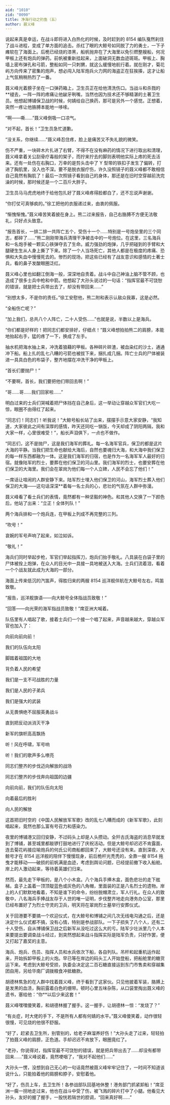 ```yaml
---
aid: "1010"
zid: "0090"
title: 净海行动之钓鱼（五）
author: 聂义峰
---
```


说起来真是幸运，在战斗即将进入白热化的时候，及时赶到的 8154 编队戛然刹住了战斗进程，变成了单方面的追击。杀红了眼的大鲸号如同脱了力的勇士，一下子瘫软在了海面上。后桅已经烧的漆黑，船帆抛弃在了大海里以免引燃整艘船，何况甲板上还有炮兵的弹药。前帆被重新挂起来，上面破洞无数血迹斑斑。甲板上、胸墙上密布弹孔和弓箭，整船如同一只刺猬，就这么缓慢地航行着。就在刚才，菊花屿方向传来了密集的炮声，想必闯入陆军炮兵火力网的海盗正在狂挨揍，这才让船上气氛稍稍热烈了一番。

聂义峰光着膀子坐在一口弹药箱上，卫生员正在给他清洗伤口。当战斗和杀戮的\*\*褪去，一阵一阵的疼痛让他龇牙咧嘴，当然也因为技术还不够精湛的土著卫生员。他想起博铺保卫战的时候，何婧给自己换药，那可是另外一个感觉。正想着，突然一疼让他胳膊本能地一哆嗦。

“啊——嘶……”聂义峰倒吸一口凉气。

“对不起，首长！”卫生员急忙道歉。

“没关系，你继续……”聂义峰忍住疼，脸上是痛苦又不失礼貌的微笑。

伤不严重，一块碎木片扎进了右臂，不得不在没有麻药的情况下进行取出和清理，聂义峰拿着关公刮骨疗毒般的架子，而拧来拧去的脚则表明他实际上疼的死去活来。还有一处伤在右胸口，万幸的是剪头击中了 Y 型带的铁扣子发生了偏转，打进了胸肌里，没入也不深。要不是脱衣服疗伤，许久没照镜子的聂义峰都不敢相信自己竟然有胸肌了！最后一次照镜子看到自己的身体，那还是在旧时空穿越前洗完澡的时候，那时候还是一个二百斤大胖子。

卫生员马马虎虎地终于给他包扎好了聂义峰疼得脸都白了，还不忘说声谢谢。

“你打仗可真够疯的。”徐工把他的衣服递过来，由衷的佩服。

“惭愧惭愧。”聂义峰苦笑着披在身上。熊二过来报告，自己右胳膊不方便无法敬礼，只好点头致意。

“报告首长，一排二排一共阵亡五个，受伤十一个……特别是一号炮垒里的三个同志，都碎了……”熊二刚刚带海兵清理干净被击中的一号炮位。在这里，三名海兵和一名炮手被一颗实心铁弹夺去了生命。威力强劲的炮弹，几乎把碰到的手臂和大腿硬生生从人身上撕了下来。除了一个人当场死亡，其他人都是在极度的疼痛、恐惧和大失血中慢慢死去的。惨烈的现场，把这些已经有了战友意识和感情的土著士兵，看的鼻子发酸眼圈泛红。

聂义峰心里也如翻江倒海一般，深深地自责着。战斗中自己神油上脑不管不顾，也造成了很多士兵中枪和中箭。他想起了大孙头说过的一句话：“指挥官最不可饶恕的错误，就是把士兵带出去了，却没有带回来……”

“别想太多，不是你的责任。”徐工安慰他，熊二附和表示认敌众我寡，这是必然。

“全船伤亡呢？”

“加上我们，总共八个人阵亡，二十人受伤……”也就是说，半数以上是海兵。

“你们都是好样的！把同志们都安排好，仔细点！”聂义峰想拍拍熊二的肩膀，本能地抬起右手，猛的疼了一下，换成了左手。

抽水机把海水抽上来，冲洗着狼藉的甲板。各种碎片碎渣，被血染红的沙土，通通冲下船。船上扎的乱七八糟的弓箭也被拔下来，捆扎成几捆。阵亡士兵的尸体被装进一具具白色的布袋子，整齐地摆在冲洗干净的甲板上。

“首长们要抛尸！”

“不要啊，首长，我们要把他们带回去啊！”

“哥……哥……我们回家啦……”

明白过来的士兵们哭喊着把尸体挡在自己身后，这一举动让穿越众军官们大吃一惊，眼圈不由得红了起来。

“同志们！同志们！听我说！”大鲸号船长站了出来，摆摆手示意大家安静，“我知道，大家彼此之间有深厚的感情，昨天还同吃一锅饭，今天却成了阴阳两隔，我和大家一样，心里很难受！”，船长声泪俱下，一点也不做作。

“同志们，这不是抛尸，这是我们海军的葬礼。每一名海军官兵，保卫的都是这片大海的平静。当我们把生命也献给大海后，自然也要魂归大海，和大海中我们保卫的每一样东西都融为一体。这是我们海军的归宿，也是作为一名海军军人最好的归宿。就像陆军的烈士，要葬在他们保卫的河山里。我们海军的烈士，也要安葬在他们保卫的大海里。我们会在翠岗为他们每一个人立碑，人民不会忘了他们！”

一席话让喧闹的人群安静下来。陆军烈士埋入他们保卫的河山，海军烈士葬入他们保卫的大海——这句话深深\*\*着每一名士兵的心，悲壮的气氛在人群中弥漫。

聂义峰看了看士兵们的表情，竟然都有一种坚毅的神色。和其他人交换了一下颜色后，他站了出来：“立正！全体列队！”

两个海兵排和一个炮兵连，在甲板上列成不再完整的三列。

“吹号！”

哀婉的军号声响了起来，如泣如诉。

“敬礼！”

海兵们同时举起步枪，军官们举起指挥刀，炮兵们抬手敬礼。八具装在白袋子里的尸体被拴上炮弹，在众人的目光中一具接一具地被送入大海。士兵们流着泪，看着一个个战友就此成为大海的一部分。

海面上传来低沉的汽笛声，得胜归来的两艘 8154 巡洋舰伴航在大鲸号左右，鸣笛致敬。

“报告，巡洋舰旗语——向大鲸号全体指战员致敬！”

“回答——向光荣的海军指战员致敬！”席亚洲大喊着。

队伍里有人唱起了歌，接着士兵们一个接一个唱了起来，声音越来越大，穿越众军官也加入了：

向前向前向前！

我们的队伍向太阳

脚踏着祖国的大地

背负着人民的希望

我们是一支不可战胜的力量

我们是人民的子弟兵

我们是强大的武装

从无畏惧绝不屈服英勇战斗

直到把反动派消灭干净

新军的旗帜高高飘扬

听！风在呼啸，军号响

听！我们的歌声多么嘹亮

同志们整齐的步伐迈向解放的战场

同志们整齐的步伐奔向祖国的边疆

向前向前，我们的队伍向太阳

向着最后的胜利

向人民的解放

这首把旧时空的《中国人民解放军军歌》改的乱七八糟而成的《新军军歌》，此刻唱起来，竟然也那么富有号召力和感染力。

夜里的博铺港又回归安静，不过码头上却是人头攒动。全歼古氏海盗的消息早就发到了博铺，甚至城里都敲锣打鼓地进行了庆祝活动。但是大鲸号却迟迟不肯露面，连去菊花屿接应喻炮兵的何氏公司商船都回来了，大鲸号还没有来。直到深夜，大鲸号才在 8154 巡洋舰的陪伴下慢慢现身，前后桅杆光秃秃的，全靠一艘 8154 拖曳才能移动——破损的前帆满是血迹，考虑到舆论问题，已经提前撤下收入船舱。岸上的人激动起来，等待着英雄们归来。

然而，最先走下甲板的，是八个小木盒。八个海兵手捧木盒，面色悲壮的走下舷梯。盒子上盖着一顶顶靛蓝色或灰色的八角帽，里面装的正是八名烈士的遗物。岸上的人们默默地看着，不知是谁下的命令，纷纷脱帽肃立，军人行礼。在众人的致敬中，八名海兵手捧战友存于人世的唯一证明，步伐整齐地走向港务办公室，那里已经布置好了为烈士守灵的卫兵，明天将在翠岗烈士墓举行安葬仪式。

关于回港要不要搞一个欢迎仪式，在大鲸号和博铺之间几次无线电沟通之后，还是决定什么仪式都不搞，没有心情，特别是参战部队。一下子损失了八个人，还有二十人受伤，自从博铺保卫战之后新军从没吃过这么大的亏。陆军少壮派里几个人本来要提出要调查战斗经过，到突然想起来战斗指挥实际是陆军负责，只好作罢，便又打起了嘉奖的主意。

海兵、炮兵、伤员、指挥人员和水兵依次下船，各自列队。吊杆和起重机运作起来，开始拆卸甲板上的火炮。早已等在岸边的码头工人开始登船，把船舱里的糖货运下来。考虑到大鲸号受损，执委会决定这二百石糖直接运到东门市售卖和穿越集团自用，另给华南厂调拨粮食冲抵糖款。

胡德林焦急的在人群中找着聂义峰，终于看到了这家伙。只见他披着军装，胳膊上是发黑的血渍，胸前露着白色的绷带。顿时心里五味杂陈，从口袋里掏出聂义峰的遗书，塞给他：“你\*\*以后少来这套！”

聂义峰嘿嘿傻笑着，和胡德林握了握手。这一握手，让胡德林一惊：“发烧了？”

“有炎症，时大佬的手下，不是所有人都有何婧的水平。”聂义峰傻笑着，动作很轻很慢，可见烧的他很不舒服。

“好了，赶紧去卫生所，别管别的，给老子麻溜养好伤！”大孙头走了过来，轻轻拍了拍聂义峰的肩膀，正色道。手却迟迟不肯放下，眼圈竟红了。

“老孙，你说得对，指挥官最不可饶恕的错误，就是把兵带出去了……却没有都带回来……”聂义峰说着，竟然哽咽了，“我对不起他们……”

大孙头一愣，没想到自己无心的一句话竟然被聂义峰牢牢记住了，一时间不知道该说什么，只能拍着他的肩膀和脖子，安慰着他。

“好了，伤员上车，去卫生所！各参战部队回基地休整！港务部门抓紧卸船！”席亚洲一瘸一拐地走过来，他也在战斗中受了伤，被飞溅的碎片打中了小腿。他看见大孙头，友好的握了握手，一股恍若隔世的腔调，“回来真好啊……”
